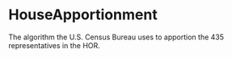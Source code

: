 # HouseApportionment
The algorithm the U.S. Census Bureau uses to apportion the 435 representatives in the HOR.
